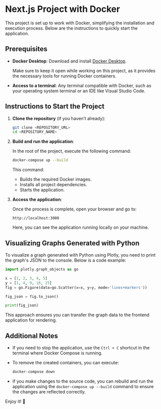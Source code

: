 # Next.js Project with Docker

This project is set up to work with Docker, simplifying the installation and execution process. Below are the instructions to quickly start the application.

## Prerequisites

- **Docker Desktop**: Download and install [Docker Desktop](https://www.docker.com/products/docker-desktop).

  Make sure to keep it open while working on this project, as it provides the necessary tools for running Docker containers.

- **Access to a terminal**: Any terminal compatible with Docker, such as your operating system terminal or an IDE like Visual Studio Code.

## Instructions to Start the Project

1. **Clone the repository** (if you haven’t already):

   ```bash
   git clone <REPOSITORY_URL>
   cd <REPOSITORY_NAME>
   ```

2. **Build and run the application**:

   In the root of the project, execute the following command:

   ```bash
   docker-compose up --build
   ```

   This command:

   - Builds the required Docker images.
   - Installs all project dependencies.
   - Starts the application.

3. **Access the application**:

   Once the process is complete, open your browser and go to:

   ```url
   http://localhost:3000
   ```

   Here, you can see the application running locally on your machine.

## Visualizing Graphs Generated with Python

To visualize a graph generated with Python using Plotly, you need to print the graph's JSON to the console. Below is a code example:

```python
import plotly.graph_objects as go

x = [1, 2, 3, 4, 5]
y = [1, 4, 9, 16, 25]
fig = go.Figure(data=go.Scatter(x=x, y=y, mode='lines+markers'))

fig_json = fig.to_json()

print(fig_json)
```

This approach ensures you can transfer the graph data to the frontend application for rendering.

## Additional Notes

- If you need to stop the application, use the `Ctrl + C` shortcut in the terminal where Docker Compose is running.
- To remove the created containers, you can execute:

  ```bash
  docker-compose down
  ```

- If you make changes to the source code, you can rebuild and run the application using the `docker-compose up --build` command to ensure the changes are reflected correctly.

Enjoy it! 🚀
